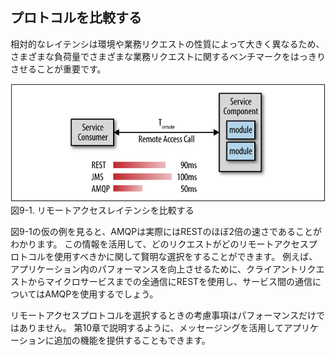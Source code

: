## プロトコルを比較する

相対的なレイテンシは環境や業務リクエストの性質によって大きく異なるため、さまざまな負荷量でさまざまな業務リクエストに関するベンチマークをはっきりさせることが重要です。

![リモートアクセスレイテンシを比較する](./img/9-1.png)  
図9-1. リモートアクセスレイテンシを比較する

図9-1の仮の例を見ると、AMQPは実際にはRESTのほぼ2倍の速さであることがわかります。
この情報を活用して、どのリクエストがどのリモートアクセスプロトコルを使用すべきかに関して賢明な選択をすることができます。
例えば、アプリケーション内のパフォーマンスを向上させるために、クライアントリクエストからマイクロサービスまでの全通信にRESTを使用し、サービス間の通信についてはAMQPを使用するでしょう。

リモートアクセスプロトコルを選択するときの考慮事項はパフォーマンスだけではありません。
第10章で説明するように、メッセージングを活用してアプリケーションに追加の機能を提供することもできます。